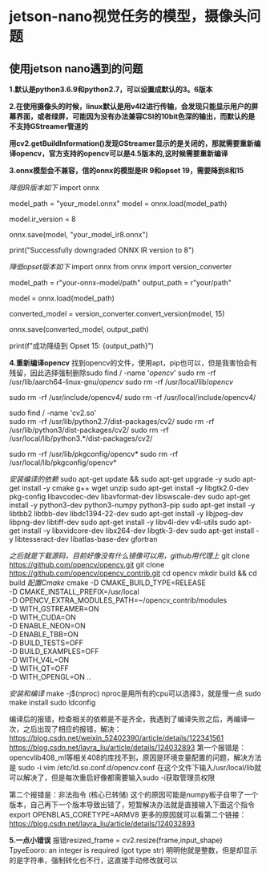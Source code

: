 # jetson-nano视觉任务的模型，摄像头问题
## 使用jetson nano遇到的问题
**1.默认是python3.6.9和python2.7，可以设置成默认的3。6版本**

**2.在使用摄像头的时候，linux默认是用v4l2进行传输，会发现只能显示用户的屏幕界面，或者绿屏，可能因为没有办法兼容CSI的10bit色深的输出，而默认的是不支持GStreamer管道的**

**用cv2.getBuildInformation()发现GStreamer显示的是关闭的，那就需要重新编译opencv，官方支持的opencv可以是4.5版本的,这时候需要重新编译**

**3.onnx模型会不兼容，信的onnx的模型是IR 9和opset 19，需要降到8和15**

*降低IR版本如下*
import onnx

model_path = "your_model.onnx"
model = onnx.load(model_path)

model.ir_version = 8

onnx.save(model, "your_model_ir8.onnx")

print("Successfully downgraded ONNX IR version to 8")

*降低opset版本如下*
import onnx
from onnx import version_converter

model_path = r"your-onnx-model/path"
output_path = r"your/path"

model = onnx.load(model_path)

converted_model = version_converter.convert_version(model, 15)

onnx.save(converted_model, output_path)

print(f"成功降级到 Opset 15: {output_path}")

**4.重新编译opencv**
找到opencv的文件，使用apt，pip也可以，但是我害怕会有残留，因此选择强制删除sudo find / -name '*opencv*'
sudo rm -rf /usr/lib/aarch64-linux-gnu/*opencv*
sudo rm -rf /usr/local/lib/*opencv*

sudo rm -rf /usr/include/opencv4/
sudo rm -rf /usr/local/include/opencv4/

sudo find / -name 'cv2.so'  
sudo rm -rf /usr/lib/python2.7/dist-packages/cv2/
sudo rm -rf /usr/lib/python3/dist-packages/cv2/
sudo rm -rf /usr/local/lib/python3.*/dist-packages/cv2/

sudo rm -rf /usr/lib/pkgconfig/opencv*
sudo rm -rf /usr/local/lib/pkgconfig/opencv*

*安装编译的依赖*
sudo apt-get update && sudo apt-get upgrade -y
sudo apt-get install -y cmake g++ wget unzip
sudo apt-get install -y libgtk2.0-dev pkg-config libavcodec-dev libavformat-dev libswscale-dev
sudo apt-get install -y python3-dev python3-numpy python3-pip
sudo apt-get install -y libtbb2 libtbb-dev libdc1394-22-dev
sudo apt-get install -y libjpeg-dev libpng-dev libtiff-dev
sudo apt-get install -y libv4l-dev v4l-utils
sudo apt-get install -y libxvidcore-dev libx264-dev libgtk-3-dev
sudo apt-get install -y libtesseract-dev libatlas-base-dev gfortran

*之后就是下载源码，目前好像没有什么镜像可以用，github用代理上*
git clone https://github.com/opencv/opencv.git
git clone https://github.com/opencv/opencv_contrib.git
cd opencv
mkdir build && cd build
*配置Cmake*
cmake -D CMAKE_BUILD_TYPE=RELEASE \
      -D CMAKE_INSTALL_PREFIX=/usr/local \
      -D OPENCV_EXTRA_MODULES_PATH=~/opencv_contrib/modules \
      -D WITH_GSTREAMER=ON \
      -D WITH_CUDA=ON \
      -D ENABLE_NEON=ON \
      -D ENABLE_TBB=ON \
      -D BUILD_TESTS=OFF \
      -D BUILD_EXAMPLES=OFF \
      -D WITH_V4L=ON \
      -D WITH_QT=OFF \
      -D WITH_OPENGL=ON ..

*安装和编译*
make -j$(nproc)  nproc是用所有的cpu可以选择3，就是慢一点
sudo make install
sudo ldconfig

编译后的报错，检查相关的依赖是不是齐全，我遇到了编译失败之后，再编译一次，之后出现了相应的报错，解决：https://blog.csdn.net/weixin_52402390/article/details/122341561
https://blog.csdn.net/layra_liu/article/details/124032893
第一个报错是：opencvlib408_ml等相关408的库找不到，原因是环境变量配置的问题，解决方法是
sudo -i
vim /etc/ld.so.conf.d/opencv.conf
在这个文件下输入/usr/local/lib就可以解决了，但是每次重启好像都需要输入sudo -i获取管理员权限

第二个报错是：非法指令 (核心已转储)
这个的原因可能是numpy板子自带了一个版本，自己再下一个版本导致出错了，短暂解决办法就是直接输入下面这个指令
export OPENBLAS_CORETYPE=ARMV8
更多的原因就可以看第二个链接：https://blog.csdn.net/layra_liu/article/details/124032893

**5.一点小错误**
报错resized_frame = cv2.resize(frame,input_shape)   TpyeEooro: an integer is required (got type str)
明明他就是整数，但是却显示的是字符串，强制转化也不行，这直接手动修改就可以
